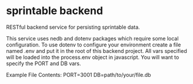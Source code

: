 # sprintable backend
RESTful backend service for persisting sprintable data.


This service uses nedb and dotenv packages which require some local configuration.
To use dotenv to configure your environment create a file named .env and put it in the root of this backend project.
All vars specified will be loaded into the process.env object in javascript. You will want to specify the PORT and DB vars.

Example File Contents:
PORT=3001
DB=path/to/your/file.db
